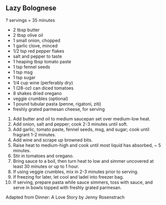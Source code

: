 ## Lazy Bolognese

? servings = 35 minutes

* 2 tbsp butter
* 2 tbsp olive oil
* 1 small onion, chopped
* 1 garlic clove, minced
* 1/2 tsp red pepper flakes
* salt and pepper to taste
* 1 heaping tbsp tomato paste
* 1 tsp fennel seeds
* 1 tsp msg
* 1 tsp sugar
* 1/4 cup wine (perferably dry)
* 1 (28-oz) can diced tomatoes
* 8 shakes dried oregano
* veggie crumbles (optional)
* 1 pound tubular pasta (penne, rigatoni, ziti)
* freshly grated parmesan cheese, for serving

1. Add butter and oil to medium saucepan set over medium-low heat.
2. Add onion, salt and pepper; cook 2-3 minutes until soft.
3. Add garlic, tomato paste, fennel seeds, msg, and sugar; cook until fragrant 1-2 minutes.
4. Add wine and scrape up browned bits.
5. Raise heat to medium-high and cook until most liquid has absorbed, ~ 5 minutes.
6. Stir in tomatoes and oregano.
8. Bring sauce to a boil, then turn heat to low and simmer uncovered at least 30 minutes or up to 1 hour.
9. If using veggie crumbles, mix in 2-3 minutes prior to serving.
9. If freezing for later, let cool and ladel into freezer bag.
10. If serving, prepare pasta while sauce simmers, toss with sauce, and serve in bowls topped with freshly grated parmesan.

Adapted from Dinner: A Love Story by Jenny Rosenstrach
